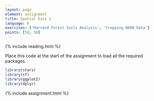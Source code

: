 ```yaml
---
layout: page
element: assignment
title: Spatial Data 2
language: R
exercises: ['Harvard Forest Soils Analysis', 'Cropping NEON Data']
points: [50, 50]
---
```


{% include reading.html %}

Place this code at the start of the assignment to load all the required packages.

```r
library(stars)
library(sf)
library(ggplot2)
library(dplyr)
```

{% include assignment.html %}
